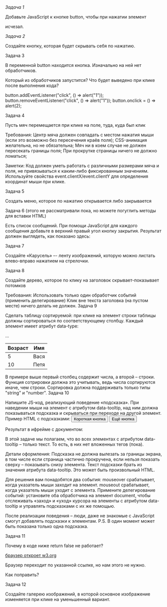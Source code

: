 *Задача 1*

Добавьте JavaScript к кнопке button, чтобы при нажатии элемент <div id="text"> исчезал.

*Задача 2*

Создайте кнопку, которая будет скрывать себя по нажатию.

Задача 3

В переменной button находится кнопка. Изначально на ней нет обработчиков.

Который из обработчиков запустится? Что будет выведено при клике после выполнения кода?

button.addEventListener("click", () => alert("1"));
button.removeEventListener("click", () => alert("1"));
button.onclick = () => alert(2);

Задача 4

Пусть мяч перемещается при клике на поле, туда, куда был клик

Требования:
Центр мяча должен совпадать с местом нажатия мыши (если это возможно без пересечения краёв поля);
CSS-анимация желательна, но не обязательна;
Мяч ни в коем случае не должен пересекать границы поля;
При прокрутке страницы ничего не должно ломаться;

Заметки:
Код должен уметь работать с различными размерами мяча и поля, не привязываться к каким-либо фиксированным значениям.
Используйте свойства event.clientX/event.clientY для определения координат мыши при клике.

Задача 5

Создать меню, которое по нажатию открывается либо закрывается

Задача 6 (этого не рассматривали пока, но можете погуглить методы для вставки HTML)

Есть список сообщений.
При помощи JavaScript для каждого сообщения добавьте в верхний правый угол кнопку закрытия.
Результат должен выглядеть, как показано здесь:


Задача 7

Создайте «Карусель» –- ленту изображений, которую можно листать влево-вправо нажатием на стрелочки.

Задача 8

Создайте дерево, которое по клику на заголовок скрывает-показывает потомков

Требования:
Использовать только один обработчик событий (применить делегирование)
Клик вне текста заголовка (на пустом месте) ничего делать не должен.
Задача 9

Сделать таблицу сортируемой: при клике на элемент <th> строки таблицы должны сортироваться по соответствующему столбцу.
Каждый элемент <th> имеет атрибут data-type:
<table id="grid">
  <thead>
    <tr>
      <th data-type="number">Возраст</th>
      <th data-type="string">Имя</th>
    </tr>
  </thead>
  <tbody>
    <tr>
      <td>5</td>
      <td>Вася</td>
    </tr>
    <tr>
      <td>10</td>
      <td>Петя</td>
    </tr>
    ...
  </tbody>
</table>

В примере выше первый столбец содержит числа, а второй – строки. Функция сотрировки должна это учитывать, ведь числа сортируются иначе, чем строки.
Сортировка должна поддерживать только типы "string" и "number".
Задача 10

Напишите JS-код, реализующий поведение «подсказка».
При наведении мыши на элемент с атрибутом data-tooltip, над ним должна показываться подсказка и скрываться при переходе на другой элемент.
Пример HTML с подсказками:
<button data-tooltip="эта подсказка длиннее, чем элемент">Короткая кнопка</button>
<button data-tooltip="HTML<br>подсказка">Ещё кнопка</button>

Результат в ифрейме с документом:

В этой задаче мы полагаем, что во всех элементах с атрибутом data-tooltip – только текст. То есть, в них нет вложенных тегов (пока).

Детали оформления:
Подсказка не должна вылезать за границы экрана, в том числе если страница частично прокручена, если нельзя показать сверху – показывать снизу элемента.
Текст подсказки брать из значения атрибута data-tooltip. Это может быть произвольный HTML.

Для решения вам понадобятся два события:
mouseover срабатывает, когда указатель мыши заходит на элемент.
mouseout срабатывает, когда указатель мыши уходит с элемента.
Примените делегирование событий: установите оба обработчика на элемент document, чтобы отслеживать «заход» и «уход» курсора на элементы с атрибутом data-tooltip и управлять подсказками с их же помощью.

После реализации поведения – люди, даже не знакомые с JavaScript смогут добавлять подсказки к элементам.
P.S. В один момент может быть показана только одна подсказка.

Задача 11

Почему в коде ниже return false не работает?
 <script>
  function handler() {
    alert( "..." );
    return false;
  }
</script>
<a href="http://w3.org" onclick="handler()">браузер откроет w3.org</a>

Браузер переходит по указанной ссылке, но нам этого не нужно.

Как поправить?

Задача 12

Создайте галерею изображений, в которой основное изображение изменяется при клике на уменьшенный вариант.
